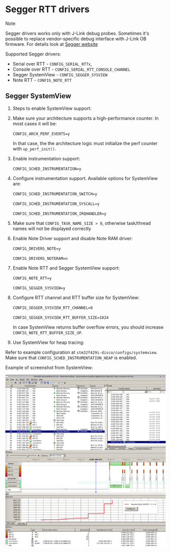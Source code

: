 # Segger RTT drivers

<div class="note">

<div class="title">

Note

</div>

Segger drivers works only with J-Link debug probes. Sometimes it's
possible to replace vendor-specific debug interface with J-Link OB
firmware. For details look at [Segger
website](https://www.segger.com/downloads/jlink)

</div>

Supported Segger drivers:

  - Serial over RTT - `CONFIG_SERIAL_RTTx`,
  - Console over RTT - `CONFIG_SERIAL_RTT_CONSOLE_CHANNEL`
  - Segger SystemView - `CONFIG_SEGGER_SYSVIEW`
  - Note RTT - `CONFIG_NOTE_RTT`

## Segger SystemView

1.  Steps to enable SystemView support:

2.  Make sure your architecture supports a high-performance counter. In
    most cases it will be:
    
    `CONFIG_ARCH_PERF_EVENTS=y`
    
    In that case, the the architecture logic must initialize the perf
    counter with `up_perf_init()`.

3.  Enable instrumentation support:
    
    `CONFIG_SCHED_INSTRUMENTATION=y`

4.  Configure instrumentation support. Available options for SystemView
    are:
    
    `CONFIG_SCHED_INSTRUMENTATION_SWITCH=y`
    
    `CONFIG_SCHED_INSTRUMENTATION_SYSCALL=y`
    
    `CONFIG_SCHED_INSTRUMENTATION_IRQHANDLER=y`

5.  Make sure that `CONFIG_TASK_NAME_SIZE > 0`, otherwise task/thread
    names will not be displayed correctly

6.  Enable Note Driver support and disable Note RAM driver:
    
    `CONFIG_DRIVERS_NOTE=y`
    
    `CONFIG_DRIVERS_NOTERAM=n`

7.  Enable Note RTT and Segger SystemView support:
    
    `CONFIG_NOTE_RTT=y`
    
    `CONFIG_SEGGER_SYSVIEW=y`

8.  Configure RTT channel and RTT buffer size for SystemView:
    
    `CONFIG_SEGGER_SYSVIEW_RTT_CHANNEL=0`
    
    `CONFIG_SEGGER_SYSVIEW_RTT_BUFFER_SIZE=1024`
    
    In case SystemView returns buffer overflow errors, you should
    increase `CONFIG_NOTE_RTT_BUFFER_SIZE_UP`.

9.  Use SystemView for heap tracing:

Refer to example configuration at `stm32f429i-disco/configs/systemview`.
Make sure that `CONFIG_SCHED_INSTRUMENTATION_HEAP` is enabled.

Example of screenshot from SystemView:

![image](sysview.png)
